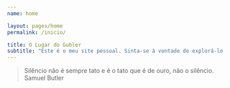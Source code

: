 ```yaml
---
name: home

layout: pages/home
permalink: /inicio/

title: O Lugar do Gubler
subtitle: "Este é o meu site pessoal. Sinta-se à vontade de explorá-lo! Siga os links encima para navegar a seções diferentes do site."
---
```

<blockquote>Silêncio não é sempre tato e é o tato que é de ouro, não o silêncio.
<div class="blockquote_source">Samuel Butler</div></blockquote>